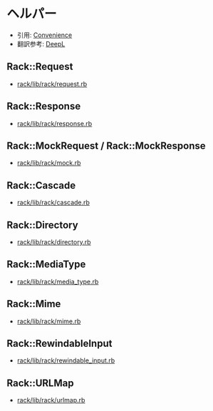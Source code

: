 # ヘルパー
- 引用: [Convenience](https://github.com/rack/rack#convenience-)
- 翻訳参考: [DeepL](https://www.deepl.com/translator)

## Rack::Request
- [rack/lib/rack/request.rb](https://github.com/rack/rack/blob/master/lib/rack/request.rb)

## Rack::Response
- [rack/lib/rack/response.rb](https://github.com/rack/rack/blob/master/lib/rack/response.rb)

## Rack::MockRequest / Rack::MockResponse
- [rack/lib/rack/mock.rb](https://github.com/rack/rack/blob/master/lib/rack/mock.rb)

## Rack::Cascade
- [rack/lib/rack/cascade.rb](https://github.com/rack/rack/blob/master/lib/rack/cascade.rb)

## Rack::Directory
- [rack/lib/rack/directory.rb](https://github.com/rack/rack/blob/master/lib/rack/directory.rb)

## Rack::MediaType
- [rack/lib/rack/media_type.rb](https://github.com/rack/rack/blob/master/lib/rack/media_type.rb)

## Rack::Mime
- [rack/lib/rack/mime.rb](https://github.com/rack/rack/blob/master/lib/rack/mime.rb)

## Rack::RewindableInput
- [rack/lib/rack/rewindable_input.rb](https://github.com/rack/rack/blob/master/lib/rack/rewindable_input.rb)

## Rack::URLMap
- [rack/lib/rack/urlmap.rb](https://github.com/rack/rack/blob/master/lib/rack/urlmap.rb)
